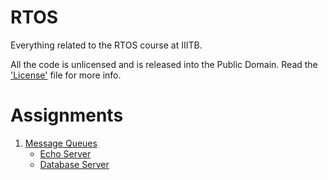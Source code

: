 # RTOS
Everything related to the RTOS course at IIITB.  

All the code is unlicensed and is released into the Public Domain. Read the ['License'](./LICENSE) file for more info.

# Assignments
1. [Message Queues](./assignments/1/)
	- [Echo Server](./assignments/1/echo)
	- [Database Server](./assignments/1/databaseServer)
